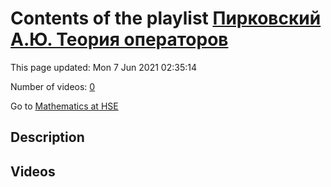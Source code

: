 # Contents of the playlist [Пирковский А.Ю. Теория операторов](https://www.youtube.com/playlist?list=PLq3E5oubNNoAsDWD7ZxG76Dc8O_7CZmgC)

This page updated: Mon 7 Jun 2021 02:35:14

Number of videos: [0](#videos)

Go to [Mathematics at HSE](../README.md)

## Description



## Videos

